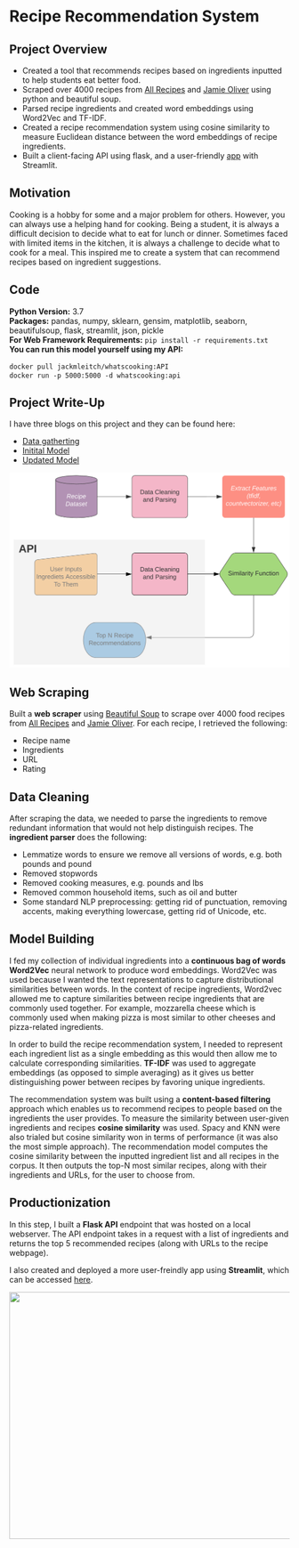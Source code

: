 # Recipe Recommendation System
## Project Overview
* Created a tool that recommends recipes based on ingredients inputted to help students eat better food.
* Scraped over 4000 recipes from [All Recipes](allrecipes.com) and [Jamie Oliver](jamieoliver.com) using python and beautiful soup.
* Parsed recipe ingredients and created word embeddings using Word2Vec and TF-IDF.
* Created a recipe recommendation system using cosine similarity to measure Euclidean distance between the word embeddings of recipe ingredients.
* Built a client-facing API using flask, and a user-friendly [app](https://share.streamlit.io/jackmleitch/whatscooking-deployment/streamlit.py) with Streamlit.

## Motivation
Cooking is a hobby for some and a major problem for others. However, you can always use a helping hand for cooking. Being a student, it is always a difficult decision to decide what to eat for lunch or dinner. Sometimes faced with limited items in the kitchen, it is always a challenge to decide what to cook for a meal. This inspired me to create a system that can recommend recipes based on ingredient suggestions.

## Code 
**Python Version:** 3.7  
**Packages:** pandas, numpy, sklearn, gensim, matplotlib, seaborn, beautifulsoup, flask, streamlit, json, pickle  
**For Web Framework Requirements:**  ```pip install -r requirements.txt```  
**You can run this model yourself using my API:**
```
docker pull jackmleitch/whatscooking:API
docker run -p 5000:5000 -d whatscooking:api
```
## Project Write-Up
I have three blogs on this project and they can be found here:
* [Data gatherting](https://medium.com/r?url=https%3A%2F%2Fjackmleitch.medium.com%2Fusing-beautifulsoup-to-help-make-beautiful-soups-d2670a1d1d52)
* [Initital Model](https://towardsdatascience.com/building-a-recipe-recommendation-api-using-scikit-learn-nltk-docker-flask-and-heroku-bfc6c4bdd2d4)
* [Updated Model](https://towardsdatascience.com/building-a-recipe-recommendation-system-297c229dda7b)

<p align="center">
<img src="./input/flowchart.png" width="513" height="350">
</p>

## Web Scraping
Built a **web scraper** using [Beautiful Soup](https://www.crummy.com/software/BeautifulSoup/bs4/doc/) to scrape over 4000 food recipes from [All Recipes](allrecipes.com) and [Jamie Oliver](jamieoliver.com). For each recipe, I retrieved the following:

* Recipe name 
* Ingredients
* URL
* Rating

## Data Cleaning
After scraping the data, we needed to parse the ingredients to remove redundant information that would not help distinguish recipes. The **ingredient parser** does the following:
* Lemmatize words to ensure we remove all versions of words, e.g. both pounds and pound
* Removed stopwords 
* Removed cooking measures, e.g. pounds and lbs
* Removed common household items, such as oil and butter 
* Some standard NLP preprocessing: getting rid of punctuation, removing accents, making everything lowercase, getting rid of Unicode, etc.
 
## Model Building
I fed my collection of individual ingredients into a **continuous bag of words Word2Vec** neural network to produce word embeddings. Word2Vec was used because I wanted the text representations to capture distributional similarities between words. In the context of recipe ingredients, Word2vec allowed me to capture similarities between recipe ingredients that are commonly used together. For example, mozzarella cheese which is commonly used when making pizza is most similar to other cheeses and pizza-related ingredients.

In order to build the recipe recommendation system, I needed to represent each ingredient list as a single embedding as this would then allow me to calculate corresponding similarities. **TF-IDF** was used to aggregate embeddings (as opposed to simple averaging) as it gives us better distinguishing power between recipes by favoring unique ingredients.

The recommendation system was built using a **content-based filtering** approach which enables us to recommend recipes to people based on the ingredients the user provides. To measure the similarity between user-given ingredients and recipes **cosine similarity** was used. Spacy and KNN were also trialed but cosine similarity won in terms of performance (it was also the most simple approach). The recommendation model computes the cosine similarity between the inputted ingredient list and all recipes in the corpus. It then outputs the top-N most similar recipes, along with their ingredients and URLs, for the user to choose from.

## Productionization
In this step, I built a **Flask API** endpoint that was hosted on a local webserver. The API endpoint takes in a request with a list of ingredients and returns the top 5 recommended recipes (along with URLs to the recipe webpage).

I also created and deployed a more user-freindly app using **Streamlit**, which can be accessed [here](https://share.streamlit.io/jackmleitch/whatscooking-deployment/streamlit.py). 

<p align="center">
<img src="./input/streamlit-app.png" width="800" height="444">
</p>
